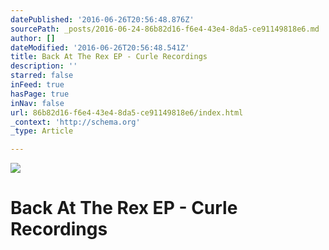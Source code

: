 ```yaml
---
datePublished: '2016-06-26T20:56:48.876Z'
sourcePath: _posts/2016-06-24-86b82d16-f6e4-43e4-8da5-ce91149818e6.md
author: []
dateModified: '2016-06-26T20:56:48.541Z'
title: Back At The Rex EP - Curle Recordings
description: ''
starred: false
inFeed: true
hasPage: true
inNav: false
url: 86b82d16-f6e4-43e4-8da5-ce91149818e6/index.html
_context: 'http://schema.org'
_type: Article

---
```

![](https://the-grid-user-content.s3-us-west-2.amazonaws.com/13ab672f-e190-43c2-984c-41492ed0b401.jpg)

# Back At The Rex EP - Curle Recordings